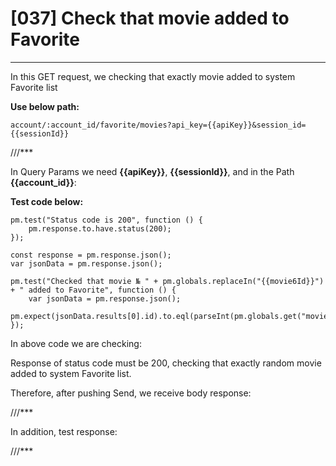 # [037] Check that movie added to Favorite
___

In this GET request, we checking that exactly movie added to system Favorite list

__Use below path:__
```
account/:account_id/favorite/movies?api_key={{apiKey}}&session_id={{sessionId}}
```
///***

In Query Params we need __{{apiKey}}__, __{{sessionId}}__, and in the Path __{{account_id}}__:

__Test code below:__
```
pm.test("Status code is 200", function () {
    pm.response.to.have.status(200);
});

const response = pm.response.json();
var jsonData = pm.response.json();

pm.test("Checked that movie № " + pm.globals.replaceIn("{{movie6Id}}") + " added to Favorite", function () {
    var jsonData = pm.response.json();
    pm.expect(jsonData.results[0].id).to.eql(parseInt(pm.globals.get("movie6Id")));
});
```
In above code we are checking:

Response of status code must be 200, checking that exactly random movie added to system Favorite list.

Therefore, after pushing Send, we receive body response:

///***

In addition, test response:

///***
